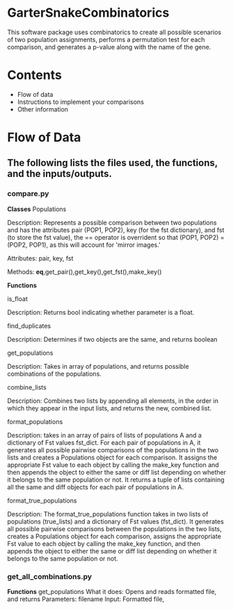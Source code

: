 # GarterSnakeCombinatorics

This software package uses combinatorics to create all possible scenarios of two
population assignments, performs a permutation test for each comparison, and
generates a p-value along with the name of the gene.

# Contents
* Flow of data
* Instructions to implement your comparisons
* Other information

# Flow of Data
## The following lists the files used, the functions, and the inputs/outputs.


### compare.py
**Classes**
Populations

Description: Represents a possible comparison between two populations and has
the attributes pair (POP1, POP2), key (for the fst dictionary), and fst (to
store the fst value), the == operator is overrident so that (POP1, POP2) =
(POP2, POP1), as this will account for 'mirror images.'

Attributes: pair, key, fst

Methods: __eq__,get_pair(),get_key(),get_fst(),make_key()

**Functions**

is_float

Description: Returns bool indicating whether parameter is a float.

find_duplicates

Description: Determines if two objects are the same, and returns boolean

get_populations

Description: Takes in array of populations, and returns possible combinations of
the populations.

combine_lists

Description: Combines two lists by appending all elements, in the order in which
they appear in the input lists, and returns the new, combined list.

format_populations

Description: takes in an array of pairs of lists of populations A and a
dictionary of Fst values fst_dict. For each pair of populations in A, it
generates all possible pairwise comparisons of the populations in the two lists
and creates a Populations object for each comparison. It assigns the appropriate
Fst value to each object by calling the make_key function and then appends the
object to either the same or diff list depending on whether it belongs to the
same population or not. It returns a tuple of lists containing all the same and
diff objects for each pair of populations in A.

format_true_populations

Description: The format_true_populations function takes in two lists of
populations (true_lists) and a dictionary of Fst values (fst_dict). It generates
all possible pairwise comparisons between the populations in the two lists,
creates a Populations object for each comparison, assigns the appropriate Fst
value to each object by calling the make_key function, and then appends the
object to either the same or diff list depending on whether it belongs to the
same population or not.


### get_all_combinations.py
**Functions**
get_populations
What it does: Opens and reads formatted file, and returns
Parameters: filename
Input: Formatted file,

